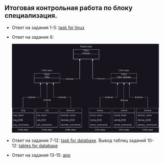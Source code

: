 ## Итоговая контрольная работа по блоку специализация.

* Ответ на задания 1-5: [task for linux](https://github.com/AngelinaSl/FinalProjectForSpecialization/blob/master/Finaly_project.pdf)
* Ответ на задание 6:

  
  ![Diagram](https://github.com/AngelinaSl/FinalProjectForSpecialization/blob/master/finalyProject_%20diagramma.drawio.png)
* Ответ на задания 7-12: [task for database](https://github.com/AngelinaSl/FinalProjectForSpecialization/blob/master/Final_project_db.sql). Вывод таблиц заданий 10-12: [tables for database](https://github.com/AngelinaSl/FinalProjectForSpecialization/tree/master/Table)
* Ответ на задания 13-15: [app](https://github.com/AngelinaSl/FinalProjectForSpecialization/tree/master/src)
